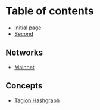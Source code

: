# Table of contents

* [Initial page](README.md)
* [Second](second.md)

## Networks <a id="mainnet"></a>

* [Mainnet](mainnet/mainnet.md)

## Concepts

* [Tagion Hashgraph](concepts/tagion-hashgraph.md)

